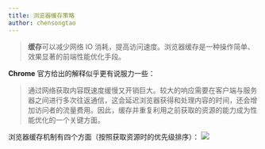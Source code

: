 ```yaml
---
title: 浏览器缓存策略
author: chensongtao
---
```


> **缓存**可以减少网络 IO 消耗，提高访问速度。浏览器缓存是一种操作简单、效果显著的前端性能优化手段。

**Chrome** 官方给出的解释似乎更有说服力一些：

> 通过网络获取内容既速度缓慢又开销巨大。较大的响应需要在客户端与服务器之间进行多次往返通信，这会延迟浏览器获得和处理内容的时间，还会增加访问者的流量费用。因此，缓存并重复利用之前获取的资源的能力成为性能优化的一个关键方面。

浏览器缓存机制有四个方面（按照获取资源时的优先级排序）：
<img data-fancybox="gallery" src="https://mp-780ec593-98c3-47c6-9328-1690ac79007b.cdn.bspapp.com/images//http-cache.jpeg"/>

<script setup>
  import useFancybox from '@use/useFancybox.js'
  useFancybox()
</script>
